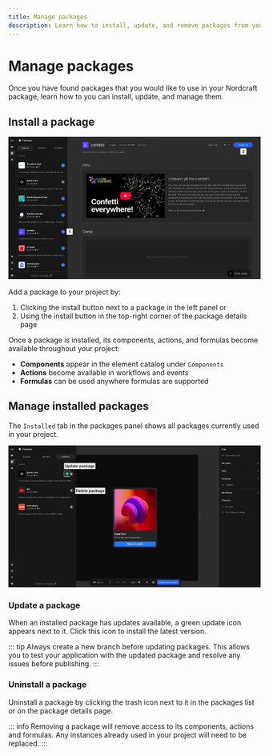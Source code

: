 ```yaml
---
title: Manage packages
description: Learn how to install, update, and remove packages from your Nordcraft project using the built-in package manager.
---
```


# Manage packages

Once you have found packages that you would like to use in your Nordcraft package, learn how to you can install, update, and manage them.

## Install a package

![The packages list is open to the left of the editor, showing information about the confetti back to the right. Visible is the package name, author, launch date and description, including a demo video and an interactive on-page demo. At the top right there are options to clone, star and install the package. The image is annotated according to the list items below.|16/9](install-a-package.webp 'Install a package')

Add a package to your project by:

1. Clicking the install button next to a package in the left panel or
2. Using the install button in the top-right corner of the package details page

Once a package is installed, its components, actions, and formulas become available throughout your project:

- **Components** appear in the element catalog under `Components`
- **Actions** become available in workflows and events
- **Formulas** can be used anywhere formulas are supported

## Manage installed packages

The `Installed` tab in the packages panel shows all packages currently used in your project.

![The package sidebar is visible at the left of the editor, and the installed tab is selected at the top of the packages list. This shows three packages currently installed for this project. Each package in the list shows the name, author, number of stars, a description and an icon. There is also the option to update or delete the package.|16/9](update-a-package.webp 'Installed packages')

### Update a package

When an installed package has updates available, a green update icon appears next to it. Click this icon to install the latest version.

::: tip
Always create a new branch before updating packages. This allows you to test your application with the updated package and resolve any issues before publishing.
:::

### Uninstall a package

Uninstall a package by clicking the trash icon next to it in the packages list or on the package details page.

::: info
Removing a package will remove access to its components, actions and formulas. Any instances already used in your project will need to be replaced.
:::
